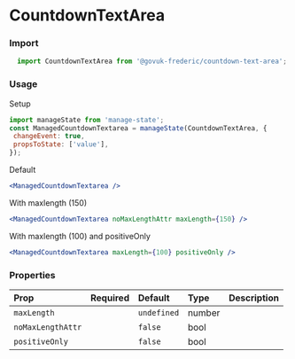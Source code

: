 CountdownTextArea
=================

### Import
```js
  import CountdownTextArea from '@govuk-frederic/countdown-text-area';
```
<!-- STORY -->

### Usage

Setup
```jsx
import manageState from 'manage-state';
const ManagedCountdownTextarea = manageState(CountdownTextArea, {
 changeEvent: true,
 propsToState: ['value'],
});
```
Default
```jsx
<ManagedCountdownTextarea />
```
With maxlength (150)
```jsx
<ManagedCountdownTextarea noMaxLengthAttr maxLength={150} />
```
With maxlength (100) and positiveOnly
```jsx
<ManagedCountdownTextarea maxLength={100} positiveOnly />
```

### Properties
Prop | Required | Default | Type | Description
:--- | :------- | :------ | :--- | :----------
 `maxLength` |  | ```undefined``` | number | 
 `noMaxLengthAttr` |  | ```false``` | bool | 
 `positiveOnly` |  | ```false``` | bool | 


